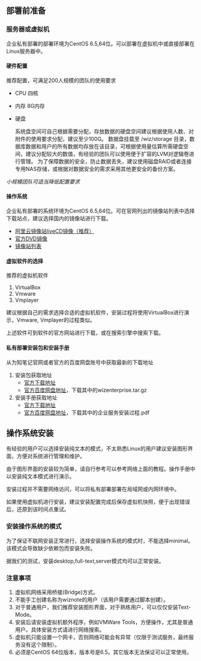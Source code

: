 ## 部署前准备

### 服务器或虚拟机

企业私有部署的部署环境为CentOS 6.5,64位。可以部署在虚拟机中或直接部署在Linux服务器中。

#### 硬件配置

推荐配置，可满足200人规模的团队的使用要求

* CPU 四核
* 内存 8G内存
* 硬盘

    系统盘空间可自己根据需要分配，存放数据的硬盘空间建议根据使用人数、对附件的使用要求分配，建议至少100G。
    数据盘挂载至 /wiz/storage 目录，数据库数据和用户的所有数据均存放在该目录，可根据使用量估算所需硬盘空间，建议分配较大的数值，有经验的团队可以使用便于扩容的LVM对逻辑卷进行管理。
    为了保障数据的安全，防止数据丢失，建议使用磁盘RAID或者连接专用NAS存储，或根据对数据安全的需求采用其他更安全的备份方案。

_小规模团队可适当降低配置要求_

#### 操作系统

企业私有部署的系统环境为CentOS 6.5,64位。可在官网列出的镜像站列表中选择下载站点，建议选择国内的镜像站进行下载。

* [阿里云镜像站liveCD镜像（推荐）](http://mirrors.aliyun.com/centos/6.5/isos/x86_64/CentOS-6.5-x86_64-LiveCD.iso)
* [官方DVD镜像](http://isoredirect.centos.org/centos/6/isos/x86_64/CentOS-6.5-x86_64-bin-DVD1.iso)
* [镜像站列表](http://www.centos.org/download/mirrors/)

#### 虚拟软件的选择

推荐的虚拟机软件

1. VirtualBox
1. Vmware
1. Vmplayer

建议根据自己的需求选择合适的虚拟机软件，安装过程将使用VirtualBox进行演示，Vmware, Vmplayer的过程类似。

上述软件可到软件的官方网站进行下载，或在搜索引擎中搜索下载。

#### 私有部署安装包和安装手册

从为知笔记官网或者官方的百度网盘账号中获取最新的下载地址

1. 安装包获取地址
    * [官方下载地址](http://public.wiz.cn/wizenterprise.tar.gz)
    * [官方百度网盘地址](http://pan.baidu.com/s/1u8Trw)，下载其中的wizenterprise.tar.gz
1. 安装手册获取地址
    * [官方下载地址](http://public.wiz.cn/wiz-install.pdf)
    * [官方百度网盘地址](http://pan.baidu.com/s/1u8Trw)，下载其中的企业服务安装过程.pdf

## 操作系统安装

有经验的用户可以选择安装纯文本的模式，不太熟悉Linux的用户建议安装图形界面，方便对系统进行管理和维护。

由于图形界面的安装较为简单，请自行参考可以参考网络上面的教程。操作手册中以安装纯文本模式进行演示。

安装过程并不需要网络访问，可以将私有部署部署在局域网或内网环境中。

如果使用虚拟机进行安装，建议安装配置完成后保存虚拟机快照，便于出现错误后，还原到该时间点重试。

### 安装操作系统的模式

为了保证不联网安装正常进行，选择安装操作系统的模式时，不能选择minimal。该模式会导致缺少依赖包而安装失败。

据我们的测试，安装desktop,full-text,server模式均可以正常安装。

### 注意事项

1. 虚拟机网络采用桥接(Bridge)方式。
1. 不能手工创建名称为wiznote的用户（该用户需要通过脚本创建）。
1. 对于普通用户，我们推荐安装图形界面，对于熟练用户，可以仅仅安装Text-Mode。
1. 安装后请安装虚拟机额外程序，例如VMWare Tools，方便操作，尤其是普通用户。具体安装方式请进行网络搜索。
1. 虚拟机只能设置一个网卡，否则网络可能会有异常（仅限于测试服务，最终服务没有这个限制）。
1. 必须是CentOS 64位版本，版本号是6.5。其它版本无法保证可以正常使用。

